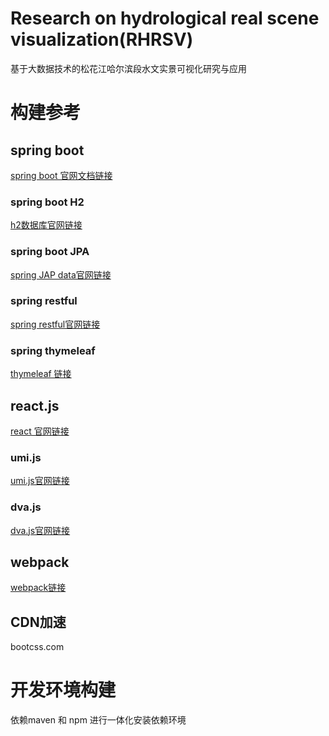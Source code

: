 #  Research on hydrological real scene visualization(RHRSV)

基于大数据技术的松花江哈尔滨段水文实景可视化研究与应用

# 构建参考

## spring boot

[spring boot 官网文档链接](https://spring.io/projects/spring-boot)

### spring boot H2

[h2数据库官网链接](http://www.h2database.com/html/main.html)

### spring boot JPA

[spring JAP data官网链接](http://spring.io/projects/spring-data-jpa)

### spring restful

[spring restful官网链接](https://spring.io/projects/spring-restdocs)

### spring thymeleaf

[thymeleaf 链接](https://www.thymeleaf.org/)

## react.js

[react 官网链接](https://reactjs.org/)

### umi.js 

[umi.js官网链接](https://umijs.org/)

### dva.js

[dva.js官网链接](https://dvajs.com/)

## webpack

[webpack链接](https://webpack.github.io/ )

## CDN加速

bootcss.com

#  开发环境构建

依赖maven 和 npm 进行一体化安装依赖环境
